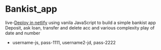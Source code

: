 # Bankist_app
live-<a href="https://glowing-froyo-fa32c4.netlify.app/" target="_blank">Deploy in netlify</a>
using vanila JavaScript to build a simple bankist app 
Deposit, ask loan, transfer and delete acc and various complexity play of date and number
* username-js, pass-1111, username2-jd, pass-2222
